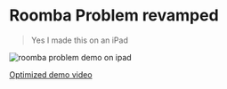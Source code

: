 # Roomba Problem revamped

> Yes I made this on an iPad
 <img src="https://i.imgur.com/3OAUBa7.gif" alt="roomba problem demo on ipad" />

 [Optimized demo video](https://i.imgur.com/3OAUBa7.mp4)


